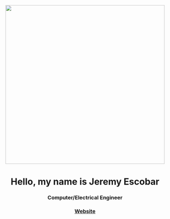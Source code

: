 <p align="center">
  <img src="https://www.springboard.com/blog/wp-content/uploads/2019/07/sb-blog-programming.png" width="500">
</p>


<h1 align="center">Hello, my name is Jeremy Escobar</h1>
<h3 align="center">Computer/Electrical Engineer </> </h3>

<h3 align="center"><a href="https://jge162.github.io/">Website</a></h3>
